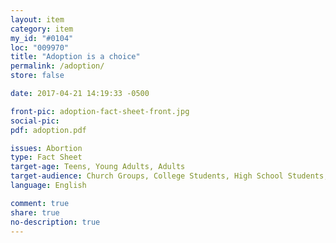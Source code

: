 ```yaml
---
layout: item
category: item
my_id: "#0104"
loc: "009970"
title: "Adoption is a choice"
permalink: /adoption/
store: false

date: 2017-04-21 14:19:33 -0500

front-pic: adoption-fact-sheet-front.jpg
social-pic: 
pdf: adoption.pdf

issues: Abortion
type: Fact Sheet
target-age: Teens, Young Adults, Adults
target-audience: Church Groups, College Students, High School Students, Youth Group
language: English

comment: true
share: true
no-description: true
---
```

